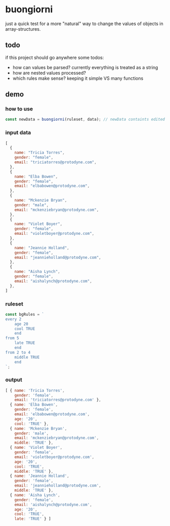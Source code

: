 # buongiorni
just a quick test for a more "natural" way to change the values of objects in array-structures.

## todo
if this project should go anywhere some todos:
- how can values be parsed? currently everything is treated as a string
- how are nested values processed?
- which rules make sense? keeping it simple VS many functions


## demo

### how to use

```javascript
const newData = buongiorni(ruleset, data); // newData containts edited data
```

### input data
```javascript
[
  {
    name: "Tricia Torres",
    gender: "female",
    email: "triciatorres@protodyne.com",
  },
  {
    name: "Elba Bowen",
    gender: "female",
    email: "elbabowen@protodyne.com",
  },
  {
    name: "Mckenzie Bryan",
    gender: "male",
    email: "mckenziebryan@protodyne.com",
  },
  {
    name: "Violet Boyer",
    gender: "female",
    email: "violetboyer@protodyne.com",
  },
  {
    name: "Jeannie Holland",
    gender: "female",
    email: "jeannieholland@protodyne.com",
  },
  {
    name: "Aisha Lynch",
    gender: "female",
    email: "aishalynch@protodyne.com",
  },
]
```
### ruleset
```javascript
const bgRules = `
every 2
    age 20
    cool TRUE
    end
from 5
    late TRUE
    end
from 2 to 4
    middle TRUE
    end
`;
```

### output
```javascript
[ { name: 'Tricia Torres',
    gender: 'female',
    email: 'triciatorres@protodyne.com' },
  { name: 'Elba Bowen',
    gender: 'female',
    email: 'elbabowen@protodyne.com',
    age: '20',
    cool: 'TRUE' },
  { name: 'Mckenzie Bryan',
    gender: 'male',
    email: 'mckenziebryan@protodyne.com',
    middle: 'TRUE' },
  { name: 'Violet Boyer',
    gender: 'female',
    email: 'violetboyer@protodyne.com',
    age: '20',
    cool: 'TRUE',
    middle: 'TRUE' },
  { name: 'Jeannie Holland',
    gender: 'female',
    email: 'jeannieholland@protodyne.com',
    middle: 'TRUE' },
  { name: 'Aisha Lynch',
    gender: 'female',
    email: 'aishalynch@protodyne.com',
    age: '20',
    cool: 'TRUE',
    late: 'TRUE' } ]
```
